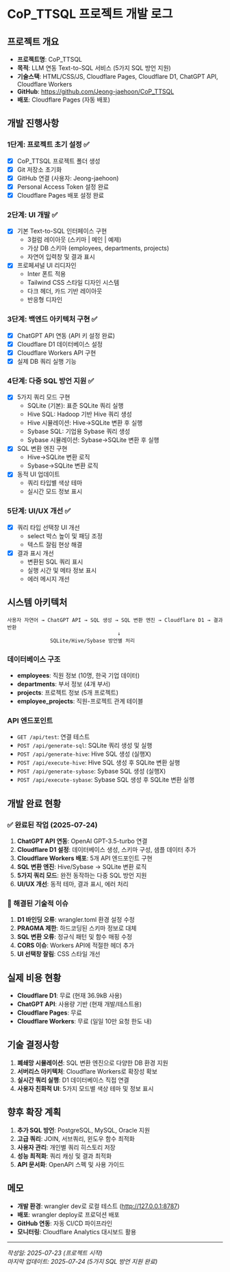 # CoP_TTSQL 프로젝트 개발 로그

## 프로젝트 개요
- **프로젝트명**: CoP_TTSQL
- **목적**: LLM 연동 Text-to-SQL 서비스 (5가지 SQL 방언 지원)
- **기술스택**: HTML/CSS/JS, Cloudflare Pages, Cloudflare D1, ChatGPT API, Cloudflare Workers
- **GitHub**: https://github.com/Jeong-jaehoon/CoP_TTSQL
- **배포**: Cloudflare Pages (자동 배포)

## 개발 진행사항

### 1단계: 프로젝트 초기 설정 ✅
- [x] CoP_TTSQL 프로젝트 폴더 생성
- [x] Git 저장소 초기화
- [x] GitHub 연결 (사용자: Jeong-jaehoon)
- [x] Personal Access Token 설정 완료
- [x] Cloudflare Pages 배포 설정 완료

### 2단계: UI 개발 ✅
- [x] 기본 Text-to-SQL 인터페이스 구현
  - 3컬럼 레이아웃 (스키마 | 메인 | 예제)
  - 가상 DB 스키마 (employees, departments, projects)
  - 자연어 입력창 및 결과 표시
- [x] 프로페셔널 UI 리디자인
  - Inter 폰트 적용
  - Tailwind CSS 스타일 디자인 시스템
  - 다크 헤더, 카드 기반 레이아웃
  - 반응형 디자인

### 3단계: 백엔드 아키텍처 구현 ✅
- [x] ChatGPT API 연동 (API 키 설정 완료)
- [x] Cloudflare D1 데이터베이스 설정
- [x] Cloudflare Workers API 구현
- [x] 실제 DB 쿼리 실행 기능

### 4단계: 다중 SQL 방언 지원 ✅
- [x] 5가지 쿼리 모드 구현
  - SQLite (기본): 표준 SQLite 쿼리 실행
  - Hive SQL: Hadoop 기반 Hive 쿼리 생성
  - Hive 시뮬레이션: Hive→SQLite 변환 후 실행
  - Sybase SQL: 기업용 Sybase 쿼리 생성
  - Sybase 시뮬레이션: Sybase→SQLite 변환 후 실행
- [x] SQL 변환 엔진 구현
  - Hive→SQLite 변환 로직
  - Sybase→SQLite 변환 로직
- [x] 동적 UI 업데이트
  - 쿼리 타입별 색상 테마
  - 실시간 모드 정보 표시

### 5단계: UI/UX 개선 ✅
- [x] 쿼리 타입 선택창 UI 개선
  - select 박스 높이 및 패딩 조정
  - 텍스트 잘림 현상 해결
- [x] 결과 표시 개선
  - 변환된 SQL 쿼리 표시
  - 실행 시간 및 메타 정보 표시
  - 에러 메시지 개선

## 시스템 아키텍처
```
사용자 자연어 → ChatGPT API → SQL 생성 → SQL 변환 엔진 → Cloudflare D1 → 결과 반환
                                    ↓
              SQLite/Hive/Sybase 방언별 처리
```

### 데이터베이스 구조
- **employees**: 직원 정보 (10명, 한국 기업 데이터)
- **departments**: 부서 정보 (4개 부서)
- **projects**: 프로젝트 정보 (5개 프로젝트)
- **employee_projects**: 직원-프로젝트 관계 테이블

### API 엔드포인트
- `GET /api/test`: 연결 테스트
- `POST /api/generate-sql`: SQLite 쿼리 생성 및 실행
- `POST /api/generate-hive`: Hive SQL 생성 (실행X)
- `POST /api/execute-hive`: Hive SQL 생성 후 SQLite 변환 실행
- `POST /api/generate-sybase`: Sybase SQL 생성 (실행X)
- `POST /api/execute-sybase`: Sybase SQL 생성 후 SQLite 변환 실행

## 개발 완료 현황

### ✅ 완료된 작업 (2025-07-24)
1. **ChatGPT API 연동**: OpenAI GPT-3.5-turbo 연결
2. **Cloudflare D1 설정**: 데이터베이스 생성, 스키마 구성, 샘플 데이터 추가
3. **Cloudflare Workers 배포**: 5개 API 엔드포인트 구현
4. **SQL 변환 엔진**: Hive/Sybase → SQLite 변환 로직
5. **5가지 쿼리 모드**: 완전 동작하는 다중 SQL 방언 지원
6. **UI/UX 개선**: 동적 테마, 결과 표시, 에러 처리

### 🔧 해결된 기술적 이슈
1. **D1 바인딩 오류**: wrangler.toml 환경 설정 수정
2. **PRAGMA 제한**: 하드코딩된 스키마 정보로 대체
3. **SQL 변환 오류**: 정규식 패턴 및 함수 매핑 수정
4. **CORS 이슈**: Workers API에 적절한 헤더 추가
5. **UI 선택창 잘림**: CSS 스타일 개선

## 실제 비용 현황
- **Cloudflare D1**: 무료 (현재 36.9kB 사용)
- **ChatGPT API**: 사용량 기반 (현재 개발/테스트용)
- **Cloudflare Pages**: 무료
- **Cloudflare Workers**: 무료 (일일 10만 요청 한도 내)

## 기술 결정사항
1. **폐쇄망 시뮬레이션**: SQL 변환 엔진으로 다양한 DB 환경 지원
2. **서버리스 아키텍처**: Cloudflare Workers로 확장성 확보
3. **실시간 쿼리 실행**: D1 데이터베이스 직접 연결
4. **사용자 친화적 UI**: 5가지 모드별 색상 테마 및 정보 표시

## 향후 확장 계획
1. **추가 SQL 방언**: PostgreSQL, MySQL, Oracle 지원
2. **고급 쿼리**: JOIN, 서브쿼리, 윈도우 함수 최적화
3. **사용자 관리**: 개인별 쿼리 히스토리 저장
4. **성능 최적화**: 쿼리 캐싱 및 결과 최적화
5. **API 문서화**: OpenAPI 스펙 및 사용 가이드

## 메모
- **개발 환경**: wrangler dev로 로컬 테스트 (http://127.0.0.1:8787)
- **배포**: wrangler deploy로 프로덕션 배포
- **GitHub 연동**: 자동 CI/CD 파이프라인
- **모니터링**: Cloudflare Analytics 대시보드 활용

---
*작성일: 2025-07-23 (프로젝트 시작)*  
*마지막 업데이트: 2025-07-24 (5가지 SQL 방언 지원 완료)*